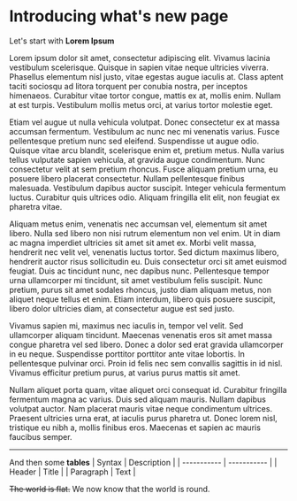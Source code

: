 # Introducing what's new page

Let's start with **Lorem Ipsum**

Lorem ipsum dolor sit amet, consectetur adipiscing elit. Vivamus lacinia vestibulum scelerisque. Quisque in sapien vitae neque ultricies viverra. Phasellus elementum nisl justo, vitae egestas augue iaculis at. Class aptent taciti sociosqu ad litora torquent per conubia nostra, per inceptos himenaeos. Curabitur vitae tortor congue, mattis ex at, mollis enim. Nullam at est turpis. Vestibulum mollis metus orci, at varius tortor molestie eget.

Etiam vel augue ut nulla vehicula volutpat. Donec consectetur ex at massa accumsan fermentum. Vestibulum ac nunc nec mi venenatis varius. Fusce pellentesque pretium nunc sed eleifend. Suspendisse ut augue odio. Quisque vitae arcu blandit, scelerisque enim et, pretium metus. Nulla varius tellus vulputate sapien vehicula, at gravida augue condimentum. Nunc consectetur velit at sem pretium rhoncus. Fusce aliquam pretium urna, eu posuere libero placerat consectetur. Nullam pellentesque finibus malesuada. Vestibulum dapibus auctor suscipit. Integer vehicula fermentum luctus. Curabitur quis ultrices odio. Aliquam fringilla elit elit, non feugiat ex pharetra vitae.

Aliquam metus enim, venenatis nec accumsan vel, elementum sit amet libero. Nulla sed libero non nisi rutrum elementum non vel enim. Ut in diam ac magna imperdiet ultricies sit amet sit amet ex. Morbi velit massa, hendrerit nec velit vel, venenatis luctus tortor. Sed dictum maximus libero, hendrerit auctor risus sollicitudin eu. Duis consectetur orci sit amet euismod feugiat. Duis ac tincidunt nunc, nec dapibus nunc. Pellentesque tempor urna ullamcorper mi tincidunt, sit amet vestibulum felis suscipit. Nunc pretium, purus sit amet sodales rhoncus, justo diam aliquam metus, non aliquet neque tellus et enim. Etiam interdum, libero quis posuere suscipit, libero dolor ultricies diam, at consectetur augue est sed justo.

Vivamus sapien mi, maximus nec iaculis in, tempor vel velit. Sed ullamcorper aliquam tincidunt. Maecenas venenatis eros sit amet massa congue pharetra vel sed libero. Donec a dolor sed erat gravida ullamcorper in eu neque. Suspendisse porttitor porttitor ante vitae lobortis. In pellentesque pulvinar orci. Proin id felis nec sem convallis sagittis in id nisl. Vivamus efficitur pretium purus, at varius purus mattis sit amet.

Nullam aliquet porta quam, vitae aliquet orci consequat id. Curabitur fringilla fermentum magna ac varius. Duis sed aliquam mauris. Nullam dapibus volutpat auctor. Nam placerat mauris vitae neque condimentum ultrices. Praesent ultricies urna erat, at iaculis purus pharetra ut. Donec lorem nisl, tristique eu nibh a, mollis finibus eros. Maecenas et sapien ac mauris faucibus semper.

----
And then some **tables**
| Syntax      | Description |
| ----------- | ----------- |
| Header      | Title       |
| Paragraph   | Text        |

~~The world is flat.~~ We now know that the world is round.